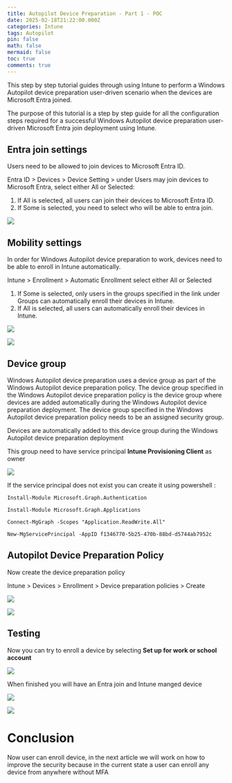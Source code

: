 ```yaml
---
title: Autopilot Device Preparation - Part 1 - POC
date: 2025-02-18T21:22:00.000Z
categories: Intune
tags: Autopilot
pin: false
math: false
mermaid: false
toc: true
comments: true
---
```


This step by step tutorial guides through using Intune to perform a Windows Autopilot device preparation user-driven scenario when the devices are Microsoft Entra joined.

The purpose of this tutorial is a step by step guide for all the configuration steps required for a successful Windows Autopilot device preparation user-driven Microsoft Entra join deployment using Intune.



## Entra join settings

Users need to be allowed to join devices to Microsoft Entra ID. 

Entra ID > Devices > Device Setting > under Users may join devices to Microsoft Entra, select either All or Selected:

1. If All is selected, all users can join their devices to Microsoft Entra ID.
2. If Some is selected, you need to select who will be able to entra join.

![](/assets/img/uploads/entrajoin.png)

## Mobility settings

In order for Windows Autopilot device preparation to work, devices need to be able to enroll in Intune automatically.

Intune > Enrollment > Automatic Enrollment select either All or Selected

1. If Some is selected, only users in the groups specified in the link under Groups can automatically enroll their devices in Intune.
2. If All is selected, all users can automatically enroll their devices in Intune.

![](/assets/img/uploads/autoenrollment-1.png)

![](/assets/img/uploads/autoenrollment-2.png.png)

## Device group

Windows Autopilot device preparation uses a device group as part of the Windows Autopilot device preparation policy. The device group specified in the Windows Autopilot device preparation policy is the device group where devices are added automatically during the Windows Autopilot device preparation deployment. The device group specified in the Windows Autopilot device preparation policy needs to be an assigned security group.

Devices are automatically added to this device group during the Windows Autopilot device preparation deployment

This group need to have service principal **Intune Provisioning Client** as owner

![](/assets/img/uploads/autopilotgroup.png)

If the service principal does not exist you can create it using powershell :

`Install-Module Microsoft.Graph.Authentication`

`Install-Module Microsoft.Graph.Applications`

`Connect-MgGraph -Scopes "Application.ReadWrite.All"`

`New-MgServicePrincipal -AppID f1346770-5b25-470b-88bd-d5744ab7952c`

## Autopilot Device Preparation Policy

Now create the device preparation policy

Intune > Devices > Enrollment > Device preparation policies > Create

![](/assets/img/uploads/autopilotpolicy.png)

![](/assets/img/uploads/autopilotpolicy2.png)

## Testing

Now you can try to enroll a device by selecting **Set up for work or school account**

![](/assets/img/uploads/work-or-school.png)

When finished you will have an Entra join and Intune manged device

![](/assets/img/uploads/enrolled.png)

![](/assets/img/uploads/intuneenrolleddevice.png)

# Conclusion

Now user can enroll device, in the next article we will work on how to improve the security because in the current state a user can enroll any device from anywhere without MFA
